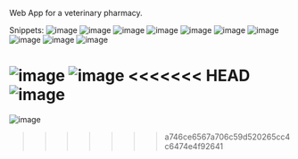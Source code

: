 Web App for a veterinary pharmacy.

Snippets:
![image](https://user-images.githubusercontent.com/96582084/175267269-8cc62331-0f0b-4a9b-964a-072ad421aae2.png)
![image](https://user-images.githubusercontent.com/96582084/175267328-70bf2e42-c845-413a-a903-3abfdb4814a2.png)
![image](https://user-images.githubusercontent.com/96582084/175267371-f8de26a5-ce9c-4d18-9143-0206973313bc.png)
![image](https://user-images.githubusercontent.com/96582084/175267443-e959cbb3-3f56-4f00-a39b-e3a6a7f1112c.png)
![image](https://user-images.githubusercontent.com/96582084/175267556-2a38d8c7-4453-45b5-9c33-fde3aa8f465d.png)
![image](https://user-images.githubusercontent.com/96582084/175267606-b12139f0-bf08-4d67-bbab-02821962b693.png)
![image](https://user-images.githubusercontent.com/96582084/175267928-0a9a8130-c7bd-464d-82a0-a066cdcf51ab.png)
![image](https://user-images.githubusercontent.com/96582084/175267962-68e655ad-f8ad-4edc-98b1-518b70f993b3.png)
![image](https://user-images.githubusercontent.com/96582084/175268016-8ca589ac-85f8-48bf-b140-674495510726.png)
![image](https://user-images.githubusercontent.com/96582084/175268051-652a97e5-43c9-404a-b626-3dce3ee2345d.png)

![image](https://user-images.githubusercontent.com/96582084/175267676-d8ec2e28-81f6-4c09-b5d1-0a78d4f62d25.png)
![image](https://user-images.githubusercontent.com/96582084/175267731-8f1fdb63-0c18-436d-9714-03d6cd64681a.png)
<<<<<<< HEAD
![image](https://user-images.githubusercontent.com/96582084/175267792-6c69a825-bf45-41c4-93a2-22681f8acc29.png)
=======
![image](https://user-images.githubusercontent.com/96582084/175267792-6c69a825-bf45-41c4-93a2-22681f8acc29.png)
>>>>>>> a746ce6567a706c59d520265cc4c6474e4f92641
